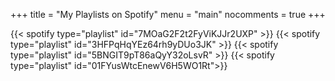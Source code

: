 +++
title = "My Playlists on Spotify"
menu = "main"
nocomments = true
+++

{{< spotify type="playlist" id="7MOaG2F2t2FyViKJJr2UXP" >}}
{{< spotify type="playlist" id="3HFPqHqYEz64rh9yDUo3JK" >}}
{{< spotify type="playlist" id="5BNGIT9pT86aQyY32oLsvR" >}}
{{< spotify type="playlist" id="01FYusWtcEnewV6H5WO1Rt">}}
